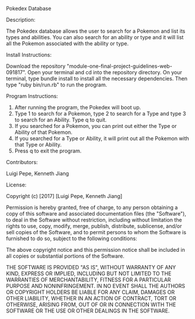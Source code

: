 
Pokedex Database



Description:

The Pokedex database allows the user to search for a Pokemon and list its types and abilities. 
You can also search for an ability or type and it will list all the Pokemon associated with the ability 
or type.



Install Instructions: 

Download the repository "module-one-final-project-guidelines-web-091817". Open your terminal and cd into the repository directory. On your terminal, type bundle install to install all the necessary dependencies. Then type "ruby bin/run.rb" to run the program.



Program Instructions:

1. After running the program, the Pokedex will boot up.
2. Type 1 to search for a Pokemon, type 2 to search for a Type and type 3 to search for an Ability. 
Type q to quit.
3. If you searched for a Pokemon, you can print out either the Type or Ability of that Pokemon.
4. If you searched for a Type or Ability, it will print out all the Pokemon with that Type or Ability.
5. Press q to exit the program.



Contributors:

Luigi Pepe,
Kenneth Jiang



License:


Copyright (c) [2017] [Luigi Pepe, Kenneth Jiang]

Permission is hereby granted, free of charge, to any person obtaining a copy
of this software and associated documentation files (the "Software"), to deal
in the Software without restriction, including without limitation the rights
to use, copy, modify, merge, publish, distribute, sublicense, and/or sell
copies of the Software, and to permit persons to whom the Software is
furnished to do so, subject to the following conditions:

The above copyright notice and this permission notice shall be included in all
copies or substantial portions of the Software.

THE SOFTWARE IS PROVIDED "AS IS", WITHOUT WARRANTY OF ANY KIND, EXPRESS OR
IMPLIED, INCLUDING BUT NOT LIMITED TO THE WARRANTIES OF MERCHANTABILITY,
FITNESS FOR A PARTICULAR PURPOSE AND NONINFRINGEMENT. IN NO EVENT SHALL THE
AUTHORS OR COPYRIGHT HOLDERS BE LIABLE FOR ANY CLAIM, DAMAGES OR OTHER
LIABILITY, WHETHER IN AN ACTION OF CONTRACT, TORT OR OTHERWISE, ARISING FROM,
OUT OF OR IN CONNECTION WITH THE SOFTWARE OR THE USE OR OTHER DEALINGS IN THE
SOFTWARE.

